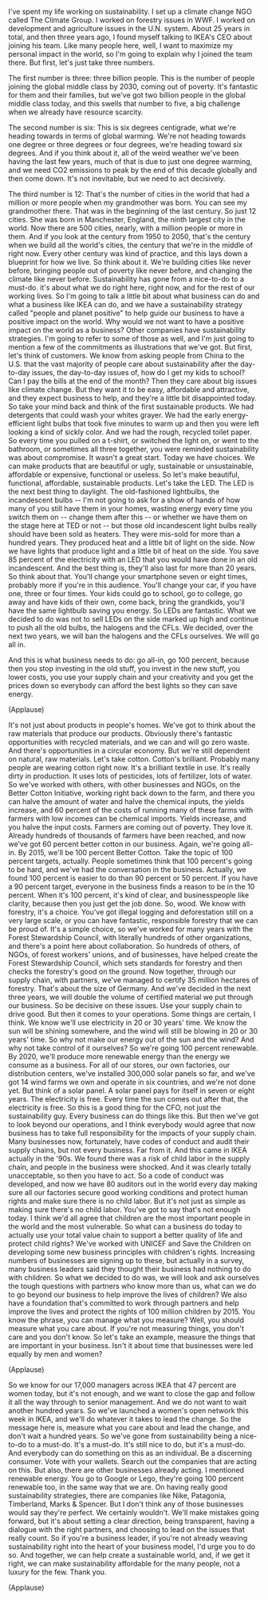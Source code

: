 
I&#39;ve spent my life working on sustainability.
I set up a climate change NGO
called The Climate Group.
I worked on forestry issues in WWF.
I worked on development and agriculture issues
in the U.N. system.
About 25 years in total,
and then three years ago, I found myself talking to
IKEA&#39;s CEO about joining his team.
Like many people here, well,
I want to maximize my personal impact in the world,
so I&#39;m going to explain why I joined the team there.
But first, let&#39;s just take three numbers.

The first number is three:
three billion people.
This is the number of people joining
the global middle class by 2030,
coming out of poverty.
It&#39;s fantastic for them and their families,
but we&#39;ve got two billion people in the global middle class today,
and this swells that number to five,
a big challenge when we already have resource scarcity.

The second number is six:
This is six degrees centigrade,
what we&#39;re heading towards in terms of global warming.
We&#39;re not heading towards one degree or three degrees
or four degrees, we&#39;re heading toward six degrees.
And if you think about it, all of the weird weather
we&#39;ve been having the last few years,
much of that is due to just one degree warming,
and we need CO2 emissions to peak
by the end of this decade globally
and then come down.
It&#39;s not inevitable, but we need to act decisively.

The third number is 12:
That&#39;s the number of cities in the world
that had a million or more people
when my grandmother was born.
You can see my grandmother there.
That was in the beginning of the last century.
So just 12 cities. She was born in Manchester, England,
the ninth largest city in the world.
Now there are 500 cities, nearly,
with a million people or more in them.
And if you look at the century from 1950 to 2050,
that&#39;s the century when we build all the world&#39;s cities,
the century that we&#39;re in the middle of right now.
Every other century was kind of practice,
and this lays down a blueprint for how we live.
So think about it.
We&#39;re building cities like never before,
bringing people out of poverty like never before,
and changing the climate like never before.
Sustainability has gone from a nice-to-do
to a must-do.
it&#39;s about what we do right here, right now,
and for the rest of our working lives.
So I&#39;m going to talk a little bit about
what business can do
and what a business like IKEA can do,
and we have a sustainability strategy
called &quot;people and planet positive&quot;
to help guide our business to have a positive impact on the world.
Why would we not want to have a positive impact
on the world as a business?
Other companies have sustainability strategies.
I&#39;m going to refer to some of those as well,
and I&#39;m just going to mention a few
of the commitments as illustrations that we&#39;ve got.
But first, let&#39;s think of customers.
We know from asking people from China to the U.S.
that the vast majority of people care about sustainability
after the day-to-day issues,
the day-to-day issues of, how do I get my kids to school?
Can I pay the bills at the end of the month?
Then they care about big issues like climate change.
But they want it to be easy, affordable and attractive,
and they expect business to help,
and they&#39;re a little bit disappointed today.
So take your mind back and think
of the first sustainable products.
We had detergents that could wash your whites grayer.
We had the early energy-efficient light bulbs
that took five minutes to warm up
and then you were left looking a kind of sickly color.
And we had the rough, recycled toilet paper.
So every time you pulled on a t-shirt,
or switched the light on, or went to the bathroom,
or sometimes all three together,
you were reminded sustainability was about compromise.
It wasn&#39;t a great start.
Today we have choices.
We can make products that are beautiful or ugly,
sustainable or unsustainable, affordable or expensive,
functional or useless.
So let&#39;s make beautiful, functional, affordable,
sustainable products.
Let&#39;s take the LED.
The LED is the next best thing to daylight.
The old-fashioned lightbulbs, the incandescent bulbs --
I&#39;m not going to ask for a show of hands
of how many of you still have them in your homes,
wasting energy every time you switch them on --
change them after this --
or whether we have them on the stage here at TED or not --
but those old incandescent light bulbs
really should have been sold as heaters.
They were mis-sold for more than a hundred years.
They produced heat and a little bit of light on the side.
Now we have lights that produce light
and a little bit of heat on the side.
You save 85 percent of the electricity with an LED
that you would have done in an old incandescent.
And the best thing is, they&#39;ll also last
for more than 20 years.
So think about that.
You&#39;ll change your smartphone seven or eight times,
probably more if you&#39;re in this audience.
You&#39;ll change your car, if you have one, three or four times.
Your kids could go to school, go to college,
go away and have kids of their own, come back,
bring the grandkids,
you&#39;ll have the same lightbulb saving you energy.
So LEDs are fantastic.
What we decided to do
was not to sell LEDs on the side marked up high
and continue to push all the old bulbs,
the halogens and the CFLs.
We decided, over the next two years,
we will ban the halogens and the CFLs ourselves.
We will go all in.

And this is what business needs to do: go all-in,
go 100 percent,
because then you stop investing in the old stuff,
you invest in the new stuff, you lower costs,
you use your supply chain and your creativity
and you get the prices down so everybody can afford
the best lights so they can save energy.

(Applause)

It&#39;s not just about products in people&#39;s homes.
We&#39;ve got to think about the raw materials
that produce our products.
Obviously there&#39;s fantastic opportunities
with recycled materials,
and we can and will go zero waste.
And there&#39;s opportunities in a circular economy.
But we&#39;re still dependent on natural, raw materials.
Let&#39;s take cotton.
Cotton&#39;s brilliant. Probably many people
are wearing cotton right now.
It&#39;s a brilliant textile in use.
It&#39;s really dirty in production.
It uses lots of pesticides, lots of fertilizer, lots of water.
So we&#39;ve worked with others,
with other businesses and NGOs,
on the Better Cotton Initiative,
working right back down to the farm,
and there you can halve the amount of water
and halve the chemical inputs,
the yields increase, and 60 percent of the costs
of running many of these farms
with farmers with low incomes
can be chemical imports.
Yields increase, and you halve the input costs.
Farmers are coming out of poverty. They love it.
Already hundreds of thousands of farmers
have been reached,
and now we&#39;ve got 60 percent better cotton in our business.
Again, we&#39;re going all-in.
By 2015, we&#39;ll be 100 percent Better Cotton.
Take the topic of 100 percent targets, actually.
People sometimes think that
100 percent&#39;s going to be hard,
and we&#39;ve had the conversation in the business.
Actually, we found 100 percent is easier to do
than 90 percent or 50 percent.
If you have a 90 percent target,
everyone in the business finds a reason
to be in the 10 percent.
When it&#39;s 100 percent, it&#39;s kind of clear,
and businesspeople like clarity,
because then you just get the job done.
So, wood. We know with forestry, it&#39;s a choice.
You&#39;ve got illegal logging
and deforestation still on a very large scale,
or you can have fantastic, responsible forestry
that we can be proud of.
It&#39;s a simple choice, so we&#39;ve worked
for many years with the Forest Stewardship Council,
with literally hundreds of other organizations,
and there&#39;s a point here about collaboration.
So hundreds of others, of NGOs,
of forest workers&#39; unions, and of businesses,
have helped create the Forest Stewardship Council,
which sets standards for forestry
and then checks the forestry&#39;s good on the ground.
Now together, through our supply chain,
with partners, we&#39;ve managed to certify
35 million hectares of forestry.
That&#39;s about the size of Germany.
And we&#39;ve decided in the next three years,
we will double the volume of certified material
we put through our business.
So be decisive on these issues.
Use your supply chain to drive good.
But then it comes to your operations.
Some things are certain, I think.
We know we&#39;ll use electricity in 20 or 30 years&#39; time.
We know the sun will be shining somewhere,
and the wind will still be blowing in 20 or 30 years&#39; time.
So why not make our energy out of the sun and the wind?
And why not take control of it ourselves?
So we&#39;re going 100 percent renewable.
By 2020, we&#39;ll produce more renewable energy
than the energy we consume as a business.
For all of our stores, our own factories,
our distribution centers,
we&#39;ve installed 300,000 solar panels so far,
and we&#39;ve got 14 wind farms we own and operate
in six countries, and we&#39;re not done yet.
But think of a solar panel.
A solar panel pays for itself in seven or eight years.
The electricity is free.
Every time the sun comes out after that,
the electricity is free.
So this is a good thing for the CFO,
not just the sustainability guy.
Every business can do things like this.
But then we&#39;ve got to look beyond our operations,
and I think everybody would agree
that now business has to take full responsibility
for the impacts of your supply chain.
Many businesses now, fortunately,
have codes of conduct and audit their supply chains,
but not every business. Far from it.
And this came in IKEA actually in the &#39;90s.
We found there was a risk
of child labor in the supply chain,
and people in the business were shocked.
And it was clearly totally unacceptable, so then you have to act.
So a code of conduct was developed,
and now we have 80 auditors out in the world
every day making sure all our factories
secure good working conditions
and protect human rights
and make sure there is no child labor.
But it&#39;s not just as simple as making sure
there&#39;s no child labor.
You&#39;ve got to say that&#39;s not enough today.
I think we&#39;d all agree that children
are the most important people in the world
and the most vulnerable.
So what can a business do today
to actually use your total value chain
to support a better quality of life
and protect child rights?
We&#39;ve worked with UNICEF and Save the Children
on developing some new business principles
with children&#39;s rights.
Increasing numbers of businesses
are signing up to these,
but actually in a survey, many business leaders
said they thought their business had nothing to do with children.
So what we decided to do was, we will look
and ask ourselves the tough questions
with partners who know more than us,
what can we do to go beyond our business
to help improve the lives of children?
We also have a foundation
that&#39;s committed to work through partners
and help improve the lives and protect the rights
of 100 million children by 2015.
You know the phrase,
you can manage what you measure?
Well, you should measure what you care about.
If you&#39;re not measuring things,
you don&#39;t care and you don&#39;t know.
So let&#39;s take an example, measure the things
that are important in your business.
Isn&#39;t it about time that businesses
were led equally by men and women?

(Applause)

So we know for our 17,000 managers across IKEA
that 47 percent are women today,
but it&#39;s not enough, and we want to close the gap
and follow it all the way through to senior management.
And we do not want to wait another hundred years.
So we&#39;ve launched a women&#39;s open network
this week in IKEA,
and we&#39;ll do whatever it takes to lead the change.
So the message here is,
measure what you care about and lead the change,
and don&#39;t wait a hundred years.
So we&#39;ve gone from sustainability
being a nice-to-do to a must-do. It&#39;s a must-do.
It&#39;s still nice to do, but it&#39;s a must-do.
And everybody can do something on this as an individual.
Be a discerning consumer.
Vote with your wallets.
Search out the companies
that are acting on this.
But also, there are other businesses already acting.
I mentioned renewable energy.
You go to Google or Lego,
they&#39;re going 100 percent renewable too,
in the same way that we are.
On having really good sustainability strategies,
there are companies like Nike, Patagonia,
Timberland, Marks &amp; Spencer.
But I don&#39;t think any of those businesses would say
they&#39;re perfect. We certainly wouldn&#39;t.
We&#39;ll make mistakes going forward,
but it&#39;s about setting a clear direction, being transparent,
having a dialogue with the right partners,
and choosing to lead on the issues that really count.
So if you&#39;re a business leader,
if you&#39;re not already weaving sustainability
right into the heart of your business model,
I&#39;d urge you to do so.
And together, we can help create
a sustainable world,
and, if we get it right,
we can make sustainability
affordable for the many people,
not a luxury for the few.
Thank you.

(Applause)

